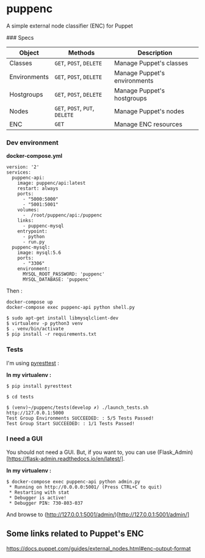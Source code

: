 # puppenc

A simple external node classifier (ENC) for Puppet

### Specs

| Object | Methods | Description |
| --- | --- | --- |
| Classes | `GET`, `POST`, `DELETE`  | Manage Puppet's classes
| Environments | `GET`, `POST`, `DELETE`  | Manage Puppet's environments
| Hostgroups | `GET`, `POST`, `DELETE`  | Manage Puppet's hostgroups
| Nodes | `GET`, `POST`, `PUT`, `DELETE`  | Manage Puppet's nodes
| ENC | `GET` | Manage ENC resources

### Dev environment

**docker-compose.yml**

```
version: '2'
services:
  puppenc-api:
    image: puppenc/api:latest
    restart: always
    ports:
      - "5000:5000"
      - "5001:5001"
    volumes:
      -  /root/puppenc/api:/puppenc
    links:
      - puppenc-mysql
    entrypoint:
      - python
      - run.py
  puppenc-mysql:
    image: mysql:5.6
    ports:
      - "3306"
    environment:
      MYSQL_ROOT_PASSWORD: 'puppenc'
      MYSQL_DATABASE: 'puppenc'
```

Then :

```
docker-compose up
docker-compose exec puppenc-api python shell.py
```


```
$ sudo apt-get install libmysqlclient-dev
$ virtualenv -p python3 venv
$ . venv/bin/activate
$ pip install -r requirements.txt
```

### Tests

I'm using [pyresttest](https://github.com/svanoort/pyresttest) :

**In my  virtualenv :**

```
$ pip install pyresttest

$ cd tests

$ (venv)~/puppenc/tests(develop ✗) ./launch_tests.sh http://127.0.0.1:5000
Test Group Environments SUCCEEDED: : 5/5 Tests Passed!
Test Group Start SUCCEEDED: : 1/1 Tests Passed!
```

### I need a GUI

You should not need a GUI. But, if you want to, you can use (Flask_Admin)[https://flask-admin.readthedocs.io/en/latest/].

**In my virtualenv :**

```
$ docker-compose exec puppenc-api python admin.py
 * Running on http://0.0.0.0:5001/ (Press CTRL+C to quit)
 * Restarting with stat
 * Debugger is active!
 * Debugger PIN: 730-803-037
```

And browse to (http://127.0.0.1:5001/admin/)[http://127.0.0.1:5001/admin/]

## Some links related to Puppet's ENC

https://docs.puppet.com/guides/external_nodes.html#enc-output-format
